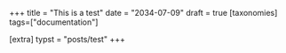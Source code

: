 +++
title = "This is a test"
date = "2034-07-09"
draft = true 
[taxonomies]
tags=["documentation"]

[extra]
typst = "posts/test"
+++
